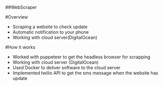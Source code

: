 ##WebScraper

#Overview
- Scraping a website to check update
- Automatic notification to your phone
- Working with cloud server(DigitalOcean)

#How it works
- Worked with puppeteer to get the headless browser for scrapping
- Working with cloud server (DigitalOcean)
- Used Docker to deliver software to the cloud server
- Implemented twilio API to get the sms message when the website has update
